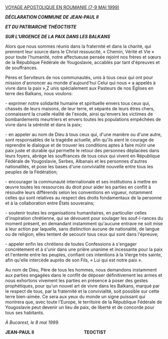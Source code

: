 [VOYAGE APOSTOLIQUE EN ROUMANIE (7-9 MAI 1999)](http://w2.vatican.va/content/john-paul-ii/fr/travels/1999/travels/documents/trav_romania-1999.html)

***DÉCLARATION COMMUNE DE JEAN-PAUL II***

***ET DU PATRIARCHE THÉOCTISTE***

***SUR L'URGENCE DE LA PAIX DANS LES BALKANS***

Alors que nous sommes réunis dans la fraternité et dans la charité, qui prennent leur source dans le Christ ressuscité, « Chemin, Vérité et Vie »  pour toute l'humanité, notre affectueuse pensée rejoint nos frères et sœurs de la République Fédérale de Yougoslavie, accablés par tant d'épreuves et de souffrances.

Pères et Serviteurs de nos communautés, unis à tous ceux qui ont pour mission d'annoncer au monde d'aujourd'hui Celui qui nous « a appelés à vivre dans la paix »,Z unis spécialement aux Pasteurs de nos Églises en terre des Balkans, nous voulons:

\- exprimer notre solidarité humaine et spirituelle envers tous ceux qui, chassés de leurs maisons, de leur terre, et séparés de leurs êtres chers, connaissent la cruelle réalité de l'exode, ainsi qu'envers les victimes de bombardements meurtriers et envers toutes les populations empêchées de vivre dans la sérénité et dans la paix;

\- en appeler au nom de Dieu à tous ceux qui, d'une manière ou d'une autre, sont responsables de la tragédie actuelle, afin qu'ils aient le courage de reprendre le dialogue et de trouver les conditions aptes à faire mûrir une paix juste et durable qui permette le retour des personnes déplacées dans leurs foyers, abrège les souffrances de tous ceux qui vivent en République Fédérale de Yougoslavie, Serbes, Albanais et les personnes d'autres nationalités, et pose les bases d'une convivialité nouvelle entre tous les peuples de la Fédération;

\- encourager la communauté internationale et ses institutions à mettre en œuvre toutes les ressources du droit pour aider les parties en conflit à résoudre leurs différends selon les conventions en vigueur, notamment celles qui sont relatives au respect des droits fondamentaux de la personne et à la collaboration entre États souverains;

\- soutenir toutes les organisations humanitaires, en particulier celles d'inspiration chrétienne, qui se dévouent pour soulager les souf-I-rances du moment présent, en demandant instamment qu'aucune entrave ne soit mise à leur action par laquelle, sans distinction aucune de nationalité, de langue ou de religion, elles tentent de secourir tous ceux qui sont dans l'épreuve;

\- appeler enfin les chrétiens de toutes Confessions à s'engager concrètement et à s'unir dans une prière unanime et incessante pour la paix et l'entente entre les peuples, confiant ces intentions à la Vierge très sainte, afin qu'elle intercède auprès de son Fils, « Lui qui est notre paix ».

Au nom de Dieu, Père de tous les hommes, nous demandons instamment aux parties engagées dans le conflit de déposer définitivement les armes et nous exhortons vivement les parties en présence à poser des gestes prophétiques, pour qu'un nouvel art de vivre dans les Balkans, marqué par le respect de tous, par la fraternité et la convivialité, soit possible sur cette terre bien-aimée. Ce sera aux yeux du monde un signe puissant qui montrera que, avec toute l'Europe, le territoire de la République Fédérale de Yougoslavie peut devenir un lieu de paix, de liberté et de concorde pour tous ses habitants.

*À Bucarest, le 8 mai 1999.*

**JEAN-PAUL II                                                TEOCTIST**